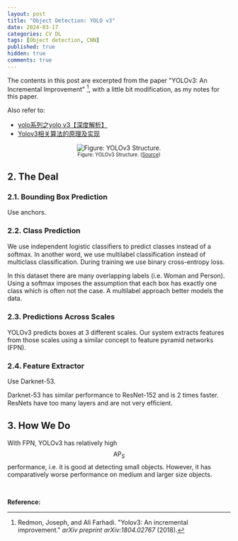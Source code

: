 ```yaml
---
layout: post
title: "Object Detection: YOLO v3"
date: 2024-03-17
categories: CV DL
tags: [Object detection, CNN]
published: true
hidden: true
comments: true
---
```


The contents in this post are excerpted from the paper "YOLOv3: An Incremental Improvement" [^1], with a little bit modification, as my notes for this paper.

Also refer to:

* [yolo系列之yolo v3【深度解析】](https://blog.csdn.net/leviopku/article/details/82660381)
* [Yolov3相关算法的原理及实现](https://www.jiangdabai.com/video/%E5%8F%91%E5%B8%83%E8%A7%86%E9%A2%91%E6%B5%8B%E8%AF%95-2-2-2-2-2-3)

<div align='center'>
<figure>
<img src="https://pic2.zhimg.com/80/v2-af7f12ef17655870f1c65b17878525f1_720w.webp" alt="Figure: YOLOv3 Structure." style="zoom:100%;" />
<figcaption style="font-size:80%;"> Figure: YOLOv3 Structure. (<a href="https://zhuanlan.zhihu.com/p/143747206">Source</a>) </figcaption>
</figure>
</div>

## 2. The Deal

### 2.1. Bounding Box Prediction

Use anchors.

### 2.2. Class Prediction

We use independent logistic classiﬁers to predict classes instead of a softmax. In another word, we use multilabel classification instead of multiclass classification. During training we use binary cross-entropy loss.

In this dataset there are many overlapping labels (i.e. Woman and Person). Using a softmax imposes the assumption that each box has exactly one class which is often not the case. A multilabel approach better models the data.

### 2.3. Predictions Across Scales

YOLOv3 predicts boxes at 3 different scales. Our system extracts features from those scales using a similar concept to feature pyramid networks (FPN).

### 2.4. Feature Extractor

Use Darknet-53.

Darknet-53 has similar performance to ResNet-152 and is 2 times faster. ResNets have too many layers and are not very efﬁcient.

## 3. How We Do

With FPN, YOLOv3 has relatively high $$\text{AP}_S$$ performance, i.e. it is good at detecting small objects. However, it has comparatively worse performance on medium and larger size objects.

<br>

**Reference:**

[^1]: Redmon, Joseph, and Ali Farhadi. "Yolov3: An incremental improvement." *arXiv preprint arXiv:1804.02767* (2018).